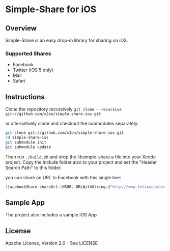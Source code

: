# Simple-Share for iOS

## Overview
Simple-Share is an easy drop-in library for sharing on iOS.

### Supported Shares
- Facebook
- Twitter (iOS 5 only)
- Mail
- Safari

## Instructions
Clone the repository recursively
`git clone --recursive git://github.com/x2on/simple-share-ios.git`

or alternatively clone and checkout the submodules separately:
```bash
git clone git://github.com/x2on/simple-share-ios.git
cd simple-share-ios
git submodule init
git submodule update
```
Then run ```./build.sh``` and drop the libsimple-share.a file into your Xcode project.
Copy the include folder also to your project and set the "Header Search Path" to this folder.

you can share an URL to Facebook with this single line:

```objective-c
[facebookShare shareUrl:[NSURL URLWithString:@"http://www.felixschulze.de"]];
```

## Sample App
The project also includes a sample iOS App

## License
Apache License, Version 2.0 - See LICENSE